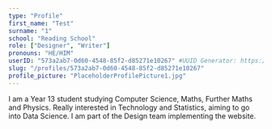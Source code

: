 ```yaml
---
type: "Profile"
first_name: "Test"
surname: "1"
school: "Reading School"
role: ["Designer", "Writer"]
pronouns: "HE/HIM"
userID: "573a2ab7-0d60-4548-85f2-d85271e10267" #UUID Generator: https://www.uuidgenerator.net/version4
slug: "/profiles/573a2ab7-0d60-4548-85f2-d85271e10267"
profile_picture: "PlaceholderProfilePicture1.jpg"
---
```


I am a Year 13 student studying Computer Science, Maths, Further Maths and Physics. Really interested in Technology and Statistics, aiming to go into Data Science. I am part of the Design team implementing the website.

